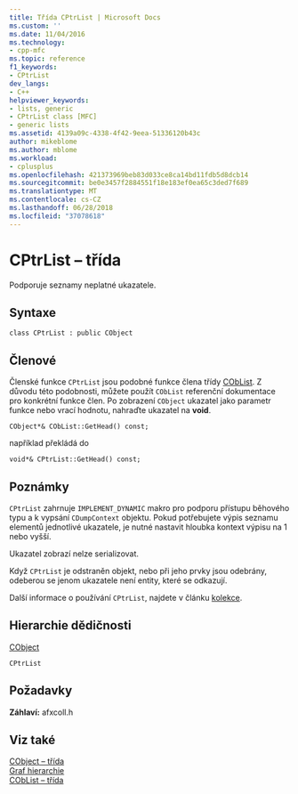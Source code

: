 ```yaml
---
title: Třída CPtrList | Microsoft Docs
ms.custom: ''
ms.date: 11/04/2016
ms.technology:
- cpp-mfc
ms.topic: reference
f1_keywords:
- CPtrList
dev_langs:
- C++
helpviewer_keywords:
- lists, generic
- CPtrList class [MFC]
- generic lists
ms.assetid: 4139a09c-4338-4f42-9eea-51336120b43c
author: mikeblome
ms.author: mblome
ms.workload:
- cplusplus
ms.openlocfilehash: 421373969beb83d033ce8ca14bd11fdb5d8dcb14
ms.sourcegitcommit: be0e3457f2884551f18e183ef0ea65c3ded7f689
ms.translationtype: MT
ms.contentlocale: cs-CZ
ms.lasthandoff: 06/28/2018
ms.locfileid: "37078618"
---
```

# <a name="cptrlist-class"></a>CPtrList – třída
Podporuje seznamy neplatné ukazatele.  
  
## <a name="syntax"></a>Syntaxe  
  
```  
class CPtrList : public CObject  
```  
  
## <a name="members"></a>Členové  
 Členské funkce `CPtrList` jsou podobné funkce člena třídy [CObList](../../mfc/reference/coblist-class.md). Z důvodu této podobnosti, můžete použít `CObList` referenční dokumentace pro konkrétní funkce člen. Po zobrazení `CObject` ukazatel jako parametr funkce nebo vrací hodnotu, nahraďte ukazatel na **void**.  
  
 `CObject*& CObList::GetHead() const;`  
  
 například překládá do  
  
 `void*& CPtrList::GetHead() const;`  
  
## <a name="remarks"></a>Poznámky  
 `CPtrList` zahrnuje `IMPLEMENT_DYNAMIC` makro pro podporu přístupu běhového typu a k vypsání `CDumpContext` objektu. Pokud potřebujete výpis seznamu elementů jednotlivé ukazatele, je nutné nastavit hloubka kontext výpisu na 1 nebo vyšší.  
  
 Ukazatel zobrazí nelze serializovat.  
  
 Když `CPtrList` je odstraněn objekt, nebo při jeho prvky jsou odebrány, odeberou se jenom ukazatele není entity, které se odkazují.  
  
 Další informace o používání `CPtrList`, najdete v článku [kolekce](../../mfc/collections.md).  
  
## <a name="inheritance-hierarchy"></a>Hierarchie dědičnosti  
 [CObject](../../mfc/reference/cobject-class.md)  
  
 `CPtrList`  
  
## <a name="requirements"></a>Požadavky  
 **Záhlaví:** afxcoll.h  
  
## <a name="see-also"></a>Viz také  
 [CObject – třída](../../mfc/reference/cobject-class.md)   
 [Graf hierarchie](../../mfc/hierarchy-chart.md)   
 [CObList – třída](../../mfc/reference/coblist-class.md)

